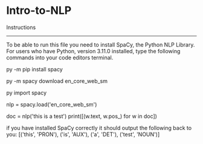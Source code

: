# Intro-to-NLP

Instructions
_____________

To be able to run this file you need to install SpaCy, the Python NLP Library.
For users who have Python, version 3.11.0 installed, type the following commands into your code editors terminal.

py -m pip install spacy

py -m spacy download en_core_web_sm

py
import spacy

nlp = spacy.load('en_core_web_sm')

doc = nlp('this is a test')
print([(w.text, w.pos_) for w in doc])

if you have installed SpaCy correctly it should output the following back to you:
[('this', 'PRON'), ('is', 'AUX'), ('a', 'DET'), ('test', 'NOUN')]

